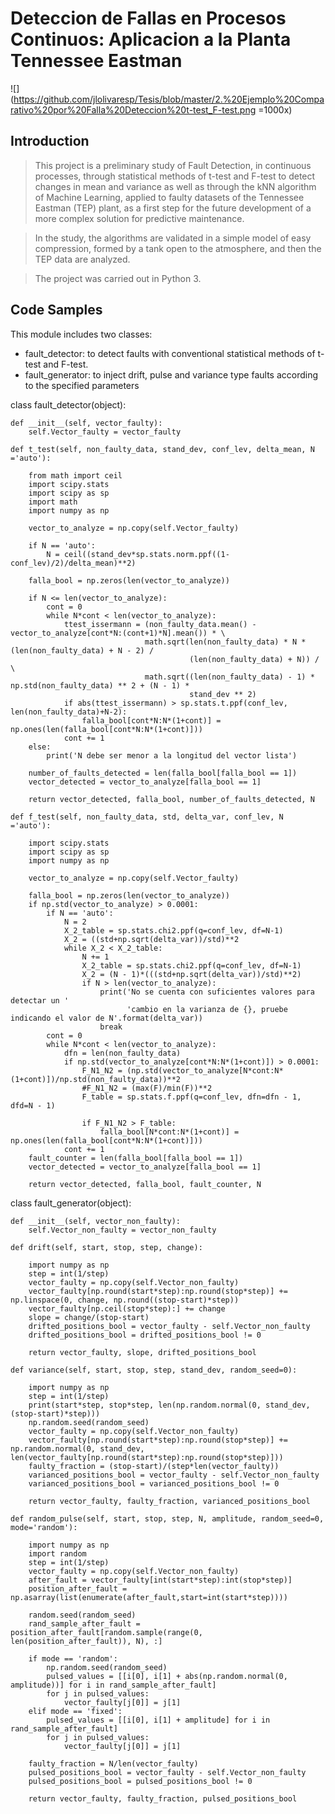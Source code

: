 # Deteccion de Fallas en Procesos Continuos: Aplicacion a la Planta Tennessee Eastman

![](https://github.com/jlolivaresp/Tesis/blob/master/2.%20Ejemplo%20Comparativo%20por%20Falla%20Deteccion%20t-test_F-test.png =1000x)

## Introduction

> This project is a preliminary study of Fault Detection, in continuous processes, through statistical methods of t-test and F-test to detect changes in mean and variance as well as through the kNN algorithm of Machine Learning, applied to faulty datasets of the Tennessee Eastman (TEP) plant, as a first step for the future development of a more complex solution for predictive maintenance.

> In the study, the algorithms are validated in a simple model of easy compression, formed by a tank open to the atmosphere, and then the TEP data are analyzed.

> The project was carried out in Python 3.

## Code Samples

> 
This module includes two classes:

- fault_detector: to detect faults with conventional statistical methods of t-test and F-test.
- fault_generator: to inject drift, pulse and variance type faults according to the specified parameters

class fault_detector(object):

    def __init__(self, vector_faulty):
        self.Vector_faulty = vector_faulty

    def t_test(self, non_faulty_data, stand_dev, conf_lev, delta_mean, N ='auto'):

        from math import ceil
        import scipy.stats
        import scipy as sp
        import math
        import numpy as np

        vector_to_analyze = np.copy(self.Vector_faulty)

        if N == 'auto':
            N = ceil((stand_dev*sp.stats.norm.ppf((1-conf_lev)/2)/delta_mean)**2)

        falla_bool = np.zeros(len(vector_to_analyze))

        if N <= len(vector_to_analyze):
            cont = 0
            while N*cont < len(vector_to_analyze):
                ttest_issermann = (non_faulty_data.mean() - vector_to_analyze[cont*N:(cont+1)*N].mean()) * \
                                  math.sqrt(len(non_faulty_data) * N * (len(non_faulty_data) + N - 2) /
                                            (len(non_faulty_data) + N)) / \
                                  math.sqrt((len(non_faulty_data) - 1) * np.std(non_faulty_data) ** 2 + (N - 1) *
                                            stand_dev ** 2)
                if abs(ttest_issermann) > sp.stats.t.ppf(conf_lev, len(non_faulty_data)+N-2):
                    falla_bool[cont*N:N*(1+cont)] = np.ones(len(falla_bool[cont*N:N*(1+cont)]))
                cont += 1
        else:
            print('N debe ser menor a la longitud del vector lista')

        number_of_faults_detected = len(falla_bool[falla_bool == 1])
        vector_detected = vector_to_analyze[falla_bool == 1]

        return vector_detected, falla_bool, number_of_faults_detected, N

    def f_test(self, non_faulty_data, std, delta_var, conf_lev, N ='auto'):

        import scipy.stats
        import scipy as sp
        import numpy as np

        vector_to_analyze = np.copy(self.Vector_faulty)

        falla_bool = np.zeros(len(vector_to_analyze))
        if np.std(vector_to_analyze) > 0.0001:
            if N == 'auto':
                N = 2
                X_2_table = sp.stats.chi2.ppf(q=conf_lev, df=N-1)
                X_2 = ((std+np.sqrt(delta_var))/std)**2
                while X_2 < X_2_table:
                    N += 1
                    X_2_table = sp.stats.chi2.ppf(q=conf_lev, df=N-1)
                    X_2 = (N - 1)*(((std+np.sqrt(delta_var))/std)**2)
                    if N > len(vector_to_analyze):
                        print('No se cuenta con suficientes valores para detectar un '
                              'cambio en la varianza de {}, pruebe indicando el valor de N'.format(delta_var))
                        break
            cont = 0
            while N*cont < len(vector_to_analyze):
                dfn = len(non_faulty_data)
                if np.std(vector_to_analyze[cont*N:N*(1+cont)]) > 0.0001:
                    F_N1_N2 = (np.std(vector_to_analyze[N*cont:N*(1+cont)])/np.std(non_faulty_data))**2
                    #F_N1_N2 = (max(F)/min(F))**2
                    F_table = sp.stats.f.ppf(q=conf_lev, dfn=dfn - 1, dfd=N - 1)

                    if F_N1_N2 > F_table:
                        falla_bool[N*cont:N*(1+cont)] = np.ones(len(falla_bool[cont*N:N*(1+cont)]))
                cont += 1
        fault_counter = len(falla_bool[falla_bool == 1])
        vector_detected = vector_to_analyze[falla_bool == 1]

        return vector_detected, falla_bool, fault_counter, N

class fault_generator(object):

    def __init__(self, vector_non_faulty):
        self.Vector_non_faulty = vector_non_faulty

    def drift(self, start, stop, step, change):

        import numpy as np
        step = int(1/step)
        vector_faulty = np.copy(self.Vector_non_faulty)
        vector_faulty[np.round(start*step):np.round(stop*step)] += np.linspace(0, change, np.round((stop-start)*step))
        vector_faulty[np.ceil(stop*step):] += change
        slope = change/(stop-start)
        drifted_positions_bool = vector_faulty - self.Vector_non_faulty
        drifted_positions_bool = drifted_positions_bool != 0

        return vector_faulty, slope, drifted_positions_bool

    def variance(self, start, stop, step, stand_dev, random_seed=0):

        import numpy as np
        step = int(1/step)
        print(start*step, stop*step, len(np.random.normal(0, stand_dev, (stop-start)*step)))
        np.random.seed(random_seed)
        vector_faulty = np.copy(self.Vector_non_faulty)
        vector_faulty[np.round(start*step):np.round(stop*step)] += np.random.normal(0, stand_dev, len(vector_faulty[np.round(start*step):np.round(stop*step)]))
        faulty_fraction = (stop-start)/(step*len(vector_faulty))
        varianced_positions_bool = vector_faulty - self.Vector_non_faulty
        varianced_positions_bool = varianced_positions_bool != 0

        return vector_faulty, faulty_fraction, varianced_positions_bool

    def random_pulse(self, start, stop, step, N, amplitude, random_seed=0, mode='random'):

        import numpy as np
        import random
        step = int(1/step)
        vector_faulty = np.copy(self.Vector_non_faulty)
        after_fault = vector_faulty[int(start*step):int(stop*step)]
        position_after_fault = np.asarray(list(enumerate(after_fault,start=int(start*step))))

        random.seed(random_seed)
        rand_sample_after_fault = position_after_fault[random.sample(range(0, len(position_after_fault)), N), :]

        if mode == 'random':
            np.random.seed(random_seed)
            pulsed_values = [[i[0], i[1] + abs(np.random.normal(0, amplitude))] for i in rand_sample_after_fault]
            for j in pulsed_values:
                vector_faulty[j[0]] = j[1]
        elif mode == 'fixed':
            pulsed_values = [[i[0], i[1] + amplitude] for i in rand_sample_after_fault]
            for j in pulsed_values:
                vector_faulty[j[0]] = j[1]

        faulty_fraction = N/len(vector_faulty)
        pulsed_positions_bool = vector_faulty - self.Vector_non_faulty
        pulsed_positions_bool = pulsed_positions_bool != 0

        return vector_faulty, faulty_fraction, pulsed_positions_bool
